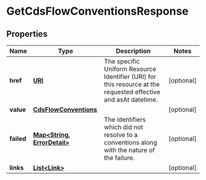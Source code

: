

# GetCdsFlowConventionsResponse

## Properties

Name | Type | Description | Notes
------------ | ------------- | ------------- | -------------
**href** | [**URI**](URI.md) | The specific Uniform Resource Identifier (URI) for this resource at the requested effective and asAt datetime. |  [optional]
**value** | [**CdsFlowConventions**](CdsFlowConventions.md) |  |  [optional]
**failed** | [**Map&lt;String, ErrorDetail&gt;**](ErrorDetail.md) | The identifiers which did not resolve to a conventions along with the nature of the failure. |  [optional]
**links** | [**List&lt;Link&gt;**](Link.md) |  |  [optional]



